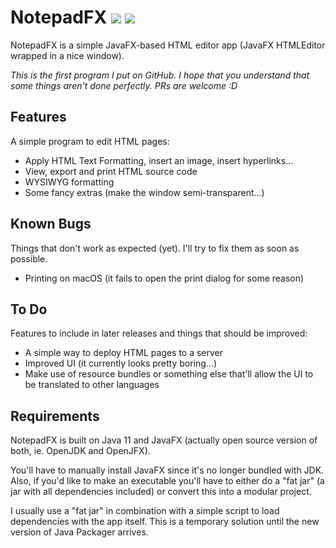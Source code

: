 # NotepadFX ![][licenseBadge] ![][versionBadge]

NotepadFX is a simple JavaFX-based HTML editor app (JavaFX HTMLEditor wrapped in a nice window).

*This is the first program I put on GitHub.*
*I hope that you understand that some things aren't done perfectly.*
*PRs are welcome :D*

## Features

A simple program to edit HTML pages:

- Apply HTML Text Formatting, insert an image, insert hyperlinks...
- View, export and print HTML source code
- WYSIWYG formatting
- Some fancy extras (make the window semi-transparent...)

## Known Bugs

Things that don't work as expected (yet). I'll try to fix them as soon as possible.

- Printing on macOS (it fails to open the print dialog for some reason)

## To Do

Features to include in later releases and things that should be improved:

- A simple way to deploy HTML pages to a server
- Improved UI (it currently looks pretty boring...)
- Make use of resource bundles or something else that'll allow the UI to be translated to other languages

## Requirements

NotepadFX is built on Java 11 and JavaFX (actually open source version of both, ie. OpenJDK and OpenJFX).

You'll have to manually install JavaFX since it's no longer bundled with JDK.
Also, if you'd like to make an executable you'll have to either do a "fat jar" (a jar with all dependencies included)
or convert this into a modular project.

I usually use a "fat jar" in combination with a simple script to load dependencies with the app itself.
This is a temporary solution until the new version of Java Packager arrives. 

[licenseBadge]: https://img.shields.io/badge/license-MIT-blue.svg
[versionBadge]: https://img.shields.io/badge/version-0.3-brightgreen.svg